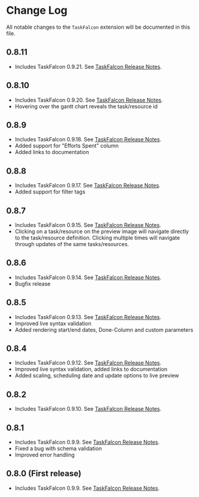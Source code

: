 # Change Log

All notable changes to the `TaskFalcon` extension will be documented in this file.

## 0.8.11
* Includes TaskFalcon 0.9.21. See [TaskFalcon Release Notes](https://taskfalcon.org/release-notes/index.html).

## 0.8.10
* Includes TaskFalcon 0.9.20. See [TaskFalcon Release Notes](https://taskfalcon.org/release-notes/index.html).
* Hovering over the gantt chart reveals the task/resource id

## 0.8.9
* Includes TaskFalcon 0.9.18. See [TaskFalcon Release Notes](https://taskfalcon.org/release-notes/index.html).
* Added support for "Efforts Spent" column
* Added links to documentation

## 0.8.8
* Includes TaskFalcon 0.9.17. See [TaskFalcon Release Notes](https://taskfalcon.org/release-notes/index.html).
* Added support for filter tags

## 0.8.7
* Includes TaskFalcon 0.9.15. See [TaskFalcon Release Notes](https://taskfalcon.org/release-notes/index.html).
* Clicking on a task/resource on the preview image will navigate directly to the task/resource definition. Clicking multiple times will navigate through updates of the same tasks/resources.

## 0.8.6
* Includes TaskFalcon 0.9.14. See [TaskFalcon Release Notes](https://taskfalcon.org/release-notes/index.html).
* Bugfix release

## 0.8.5
* Includes TaskFalcon 0.9.13. See [TaskFalcon Release Notes](https://taskfalcon.org/release-notes/index.html).
* Improved live syntax validation
* Added rendering start/end dates, Done-Column and custom parameters

## 0.8.4
* Includes TaskFalcon 0.9.12. See [TaskFalcon Release Notes](https://taskfalcon.org/release-notes/index.html).
* Improved live syntax validation, added links to documentation
* Added scaling, scheduling date and update options to live preview

## 0.8.2
* Includes TaskFalcon 0.9.10. See [TaskFalcon Release Notes](https://taskfalcon.org/release-notes/index.html).

## 0.8.1
* Includes TaskFalcon 0.9.9. See [TaskFalcon Release Notes](https://taskfalcon.org/release-notes/index.html).
* Fixed a bug with schema validation
* Improved error handling

## 0.8.0 (First release)
* Includes TaskFalcon 0.9.9. See [TaskFalcon Release Notes](https://taskfalcon.org/release-notes/index.html).